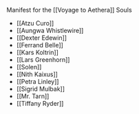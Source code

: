   
 Manifest for the [[Voyage to Aethera]]
 Souls
 - [[Atzu Curo]]
 - [[Aungwa Whistlewire]]
 - [[Dexter Edewin]]
 - [[Ferrand Belle]]
 - [[Kars Koltrin]]
 - [[Lars Greenhorn]]
 - [[Solen]]
 - [[Nith Kaixus]]
 - [[Petra Linley]]
 - [[Sigrid Mulbak]]
 - [[Mr. Tarn]]
 - [[Tiffany Ryder]]
